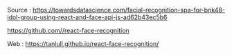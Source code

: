 Source : https://towardsdatascience.com/facial-recognition-spa-for-bnk48-idol-group-using-react-and-face-api-js-ad62b43ec5b6


https://github.com//react-face-recognition


Web : https://tanlull.github.io/react-face-recognition/

